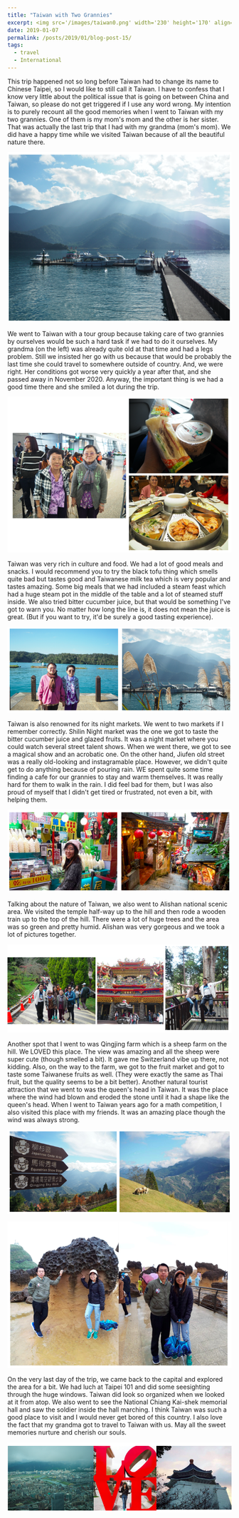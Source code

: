 ```yaml
---
title: "Taiwan with Two Grannies"
excerpt: <img src='/images/taiwan0.png' width='230' height='170' align="right" hspace="20"> This trip happened not so long before Taiwan had to change its name to Chinese Taipei, so I would like to still call it Taiwan. I have to confess that I know very little about the political issue that is going on between China and Taiwan, so please do not get triggered if I use any word wrong. My intention is to purely recount all the good memories when I went to Taiwan with my two grannies. One of them is my mom's mom and the other is her sister. That was actually the last trip that I had with my grandma (mom's mom). We did have a happy time while we visited Taiwan because of all the beautiful nature there. 
date: 2019-01-07
permalink: /posts/2019/01/blog-post-15/
tags:
  - travel
  - International
---
```


This trip happened not so long before Taiwan had to change its name to Chinese Taipei, so I would like to still call it Taiwan. I have to confess that I know very little about the political issue that is going on between China and Taiwan, so please do not get triggered if I use any word wrong. My intention is to purely recount all the good memories when I went to Taiwan with my two grannies. One of them is my mom's mom and the other is her sister. That was actually the last trip that I had with my grandma (mom's mom). We did have a happy time while we visited Taiwan because of all the beautiful nature there. 

<p align="center">
  <img src="/images/taiwan0.png">
</p>

We went to Taiwan with a tour group because taking care of two grannies by ourselves would be such a hard task if we had to do it ourselves. My grandma (on the left) was already quite old at that time and had a legs problem. Still we insisted her go with us because that would be probably the last time she could travel to somewhere outside of country. And, we were right. Her conditions got worse very quickly a year after that, and she passed away in November 2020. Anyway, the important thing is we had a good time there and she smiled a lot during the trip. 


<p align="center">
  <img src="/images/taiwan1.png">
</p>

Taiwan was very rich in culture and food. We had a lot of good meals and snacks. I would recommend you to try the black tofu thing which smells quite bad but tastes good and Taiwanese milk tea which is very popular and tastes amazing. Some big meals that we had included a steam feast which had a huge steam pot in the middle of the table and a lot of steamed stuff inside. We also tried bitter cucumber juice, but that would be something I've got to warn you. No matter how long the line is, it does not mean the juice is great. (But if you want to try, it'd be surely a good tasting experience).


<p align="center">
  <img src="/images/taiwan2.png">
</p>

Taiwan is also renowned for its night markets. We went to two markets if I remember correctly. Shilin Night market was the one we got to taste the bitter cucumber juice and glazed fruits. It was a night market where you could watch several street talent shows. When we went there, we got to see a magical show and an acrobatic one. On the other hand, Jiufen old street was a really old-looking and instagramable place. However, we didn't quite get to do anything because of pouring rain. WE spent quite some time finding a cafe for our grannies to stay and warm themselves. It was really hard for them to walk in the rain. I did feel bad for them, but I was also proud of myself that I didn't get tired or frustrated, not even a bit, with helping them. 


<p align="center">
  <img src="/images/taiwan3.png">
</p>

Talking about the nature of Taiwan, we also went to Alishan national scenic area. We visited the temple half-way up to the hill and then rode a wooden train up to the top of the hill. There were a lot of huge trees and the area was so green and pretty humid. Alishan was very gorgeous and we took a lot of pictures together. 

<p align="center">
  <img src="/images/taiwan4.png">
</p>

Another spot that I went to was Qingjing farm which is a sheep farm on the hill. We LOVED this place. The view was amazing and all the sheep were super cute (though smelled a bit). It gave me Switzerland vibe up there, not kidding. Also, on the way to the farm, we got to the fruit market and got to taste some Taiwanese fruits as well. (They were exactly the same as Thai fruit, but the quality seems to be a bit better). Another natural tourist attraction that we went to was the queen's head in Taiwan. It was the place where the wind had blown and eroded the stone until it had a shape like the queen's head. When I went to Taiwan years ago for a math competition, I also visited this place with my friends. It was an amazing place though the wind was always strong.

<p align="center">
  <img src="/images/taiwan5.png">
</p>
<p align="center">
  <img src="/images/taiwan7.png">
</p>

On the very last day of the trip, we came back to the capital and explored the area for a bit. We had luch at Taipei 101 and did some seesighting through the huge windows. Taiwan did look so organized when we looked at it from atop. We also went to see the National Chiang Kai-shek memorial hall and saw the soldier inside the hall marching. I think Taiwan was such a good place to visit and I would never get bored of this country. I also love the fact that my grandma got to travel to Taiwan with us. May all the sweet memories nurture and cherish our souls. 

<p align="center">
  <img src="/images/taiwan6.png">
</p>


